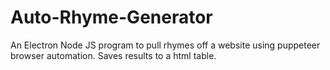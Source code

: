 # Auto-Rhyme-Generator
An Electron Node JS program to pull rhymes off a website using puppeteer browser automation. Saves results to a html table.
